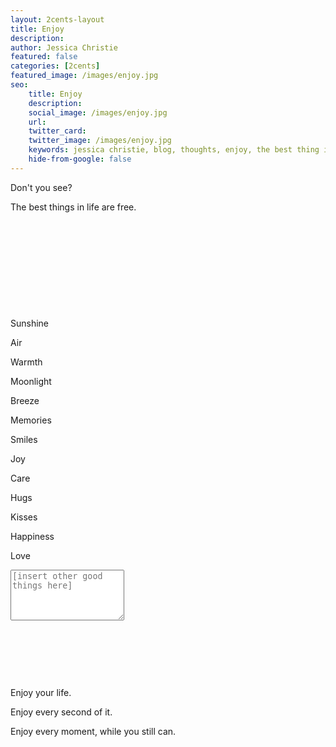 ```yaml
---
layout: 2cents-layout
title: Enjoy
description: 
author: Jessica Christie
featured: false
categories: [2cents]
featured_image: /images/enjoy.jpg
seo:
    title: Enjoy
    description: 
    social_image: /images/enjoy.jpg
    url:
    twitter_card:
    twitter_image: /images/enjoy.jpg
    keywords: jessica christie, blog, thoughts, enjoy, the best thing in life, sunshine, hug, moonlight, memories, smile, care, kisses, happiness, love, enjoy your life, enjoy every moment
    hide-from-google: false
---
```

Don't you see?

The best things in life are free.

&nbsp;

&nbsp;

&nbsp;

&nbsp;

&nbsp;

Sunshine

Air

Warmth

Moonlight

Breeze

Memories

Smiles

Joy

Care

Hugs

Kisses

Happiness

Love

<textarea class="blog-content" placeholder="[insert other good things here]" rows="5"></textarea>

&nbsp;

&nbsp;

&nbsp;

Enjoy your life.

Enjoy every second of it.

Enjoy every moment, while you still can.

&nbsp;

&nbsp;

&nbsp;
